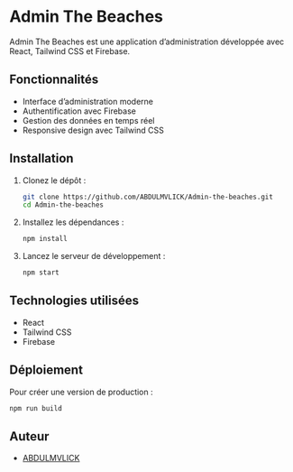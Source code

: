 # Admin The Beaches

Admin The Beaches est une application d’administration développée avec React, Tailwind CSS et Firebase.

## Fonctionnalités
- Interface d’administration moderne
- Authentification avec Firebase
- Gestion des données en temps réel
- Responsive design avec Tailwind CSS

## Installation

1. Clonez le dépôt :
   ```bash
   git clone https://github.com/ABDULMVLICK/Admin-the-beaches.git
   cd Admin-the-beaches
   ```
2. Installez les dépendances :
   ```bash
   npm install
   ```
3. Lancez le serveur de développement :
   ```bash
   npm start
   ```

## Technologies utilisées
- React
- Tailwind CSS
- Firebase

## Déploiement
Pour créer une version de production :
```bash
npm run build
```

## Auteur
- [ABDULMVLICK](https://github.com/ABDULMVLICK)
